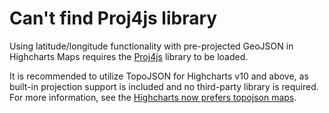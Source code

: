 # Can't find Proj4js library

Using latitude/longitude functionality with pre-projected GeoJSON in Highcharts Maps requires the
[Proj4js](http://proj4js.org) library to be loaded.

It is recommended to utilize TopoJSON for Highcharts v10 and above, as built-in projection support is included and no third-party library is required. For more information, see the [Highcharts now prefers topojson maps](https://www.highcharts.com/blog/tutorials/highcharts-now-prefers-topojson-maps/).